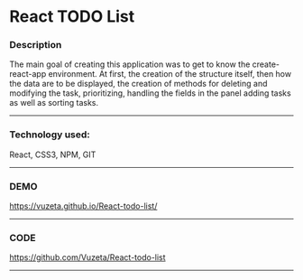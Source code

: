 # React TODO List

### Description 

The main goal of creating this application was to get to know the create-react-app environment. At first, the creation of the structure itself, then how the data are to be displayed, the creation of methods for deleting and modifying the task, prioritizing, handling the fields in the panel adding tasks as well as sorting tasks.

------------
### Technology used:

React, CSS3, NPM, GIT

 ------------
### DEMO

https://vuzeta.github.io/React-todo-list/

------------
### CODE

https://github.com/Vuzeta/React-todo-list

------------
